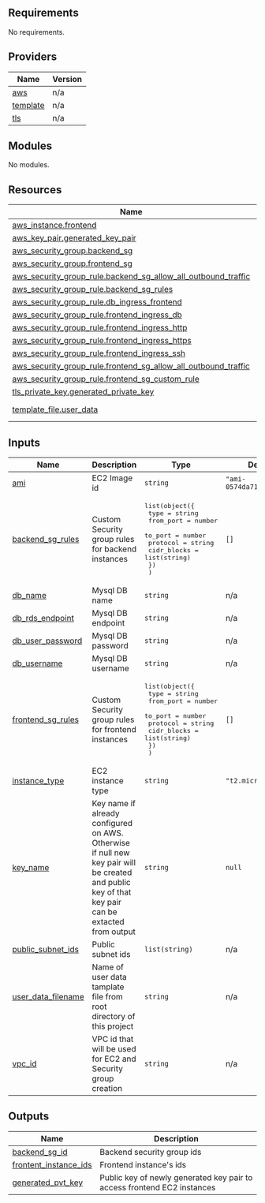 <!-- BEGIN_TF_DOCS -->
## Requirements

No requirements.

## Providers

| Name | Version |
|------|---------|
| <a name="provider_aws"></a> [aws](#provider\_aws) | n/a |
| <a name="provider_template"></a> [template](#provider\_template) | n/a |
| <a name="provider_tls"></a> [tls](#provider\_tls) | n/a |

## Modules

No modules.

## Resources

| Name | Type |
|------|------|
| [aws_instance.frontend](https://registry.terraform.io/providers/hashicorp/aws/latest/docs/resources/instance) | resource |
| [aws_key_pair.generated_key_pair](https://registry.terraform.io/providers/hashicorp/aws/latest/docs/resources/key_pair) | resource |
| [aws_security_group.backend_sg](https://registry.terraform.io/providers/hashicorp/aws/latest/docs/resources/security_group) | resource |
| [aws_security_group.frontend_sg](https://registry.terraform.io/providers/hashicorp/aws/latest/docs/resources/security_group) | resource |
| [aws_security_group_rule.backend_sg_allow_all_outbound_traffic](https://registry.terraform.io/providers/hashicorp/aws/latest/docs/resources/security_group_rule) | resource |
| [aws_security_group_rule.backend_sg_rules](https://registry.terraform.io/providers/hashicorp/aws/latest/docs/resources/security_group_rule) | resource |
| [aws_security_group_rule.db_ingress_frontend](https://registry.terraform.io/providers/hashicorp/aws/latest/docs/resources/security_group_rule) | resource |
| [aws_security_group_rule.frontend_ingress_db](https://registry.terraform.io/providers/hashicorp/aws/latest/docs/resources/security_group_rule) | resource |
| [aws_security_group_rule.frontend_ingress_http](https://registry.terraform.io/providers/hashicorp/aws/latest/docs/resources/security_group_rule) | resource |
| [aws_security_group_rule.frontend_ingress_https](https://registry.terraform.io/providers/hashicorp/aws/latest/docs/resources/security_group_rule) | resource |
| [aws_security_group_rule.frontend_ingress_ssh](https://registry.terraform.io/providers/hashicorp/aws/latest/docs/resources/security_group_rule) | resource |
| [aws_security_group_rule.frontend_sg_allow_all_outbound_traffic](https://registry.terraform.io/providers/hashicorp/aws/latest/docs/resources/security_group_rule) | resource |
| [aws_security_group_rule.frontend_sg_custom_rule](https://registry.terraform.io/providers/hashicorp/aws/latest/docs/resources/security_group_rule) | resource |
| [tls_private_key.generated_private_key](https://registry.terraform.io/providers/hashicorp/tls/latest/docs/resources/private_key) | resource |
| [template_file.user_data](https://registry.terraform.io/providers/hashicorp/template/latest/docs/data-sources/file) | data source |

## Inputs

| Name | Description | Type | Default | Required |
|------|-------------|------|---------|:--------:|
| <a name="input_ami"></a> [ami](#input\_ami) | EC2 Image id | `string` | `"ami-0574da719dca65348"` | no |
| <a name="input_backend_sg_rules"></a> [backend\_sg\_rules](#input\_backend\_sg\_rules) | Custom Security group rules for backend instances | <pre>list(object({<br>    type        = string<br>    from_port   = number<br>    to_port     = number<br>    protocol    = string<br>    cidr_blocks = list(string)<br>    })<br>  )</pre> | `[]` | no |
| <a name="input_db_name"></a> [db\_name](#input\_db\_name) | Mysql DB name | `string` | n/a | yes |
| <a name="input_db_rds_endpoint"></a> [db\_rds\_endpoint](#input\_db\_rds\_endpoint) | Mysql DB endpoint | `string` | n/a | yes |
| <a name="input_db_user_password"></a> [db\_user\_password](#input\_db\_user\_password) | Mysql DB password | `string` | n/a | yes |
| <a name="input_db_username"></a> [db\_username](#input\_db\_username) | Mysql DB username | `string` | n/a | yes |
| <a name="input_frontend_sg_rules"></a> [frontend\_sg\_rules](#input\_frontend\_sg\_rules) | Custom Security group rules for frontend instances | <pre>list(object({<br>    type        = string<br>    from_port   = number<br>    to_port     = number<br>    protocol    = string<br>    cidr_blocks = list(string)<br>    })<br>  )</pre> | `[]` | no |
| <a name="input_instance_type"></a> [instance\_type](#input\_instance\_type) | EC2 instance type | `string` | `"t2.micro"` | no |
| <a name="input_key_name"></a> [key\_name](#input\_key\_name) | Key name if already configured on AWS. Otherwise if null new key pair will be created and public key of that key pair can be extacted from output | `string` | `null` | no |
| <a name="input_public_subnet_ids"></a> [public\_subnet\_ids](#input\_public\_subnet\_ids) | Public subnet ids | `list(string)` | n/a | yes |
| <a name="input_user_data_filename"></a> [user\_data\_filename](#input\_user\_data\_filename) | Name of user data tamplate file from root directory of this project | `string` | n/a | yes |
| <a name="input_vpc_id"></a> [vpc\_id](#input\_vpc\_id) | VPC id that will be used for EC2 and Security group creation | `string` | n/a | yes |

## Outputs

| Name | Description |
|------|-------------|
| <a name="output_backend_sg_id"></a> [backend\_sg\_id](#output\_backend\_sg\_id) | Backend security group ids |
| <a name="output_frontent_instance_ids"></a> [frontent\_instance\_ids](#output\_frontent\_instance\_ids) | Frontend instance's ids |
| <a name="output_generated_pvt_key"></a> [generated\_pvt\_key](#output\_generated\_pvt\_key) | Public key of newly generated key pair to access frontend EC2 instances |
<!-- END_TF_DOCS -->